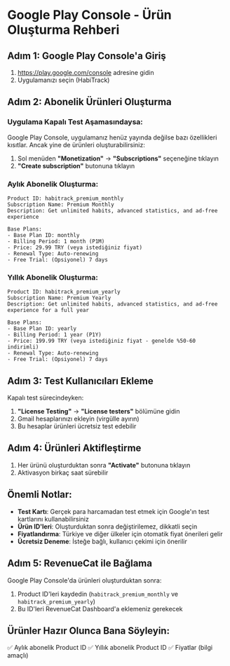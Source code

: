 # Google Play Console - Ürün Oluşturma Rehberi

## Adım 1: Google Play Console'a Giriş
1. https://play.google.com/console adresine gidin
2. Uygulamanızı seçin (HabiTrack)

## Adım 2: Abonelik Ürünleri Oluşturma

### Uygulama Kapalı Test Aşamasındaysa:
Google Play Console, uygulamanız henüz yayında değilse bazı özellikleri kısıtlar. Ancak yine de ürünleri oluşturabilirsiniz:

1. Sol menüden **"Monetization"** → **"Subscriptions"** seçeneğine tıklayın
2. **"Create subscription"** butonuna tıklayın

### Aylık Abonelik Oluşturma:
```
Product ID: habitrack_premium_monthly
Subscription Name: Premium Monthly
Description: Get unlimited habits, advanced statistics, and ad-free experience

Base Plans:
- Base Plan ID: monthly
- Billing Period: 1 month (P1M)
- Price: 29.99 TRY (veya istediğiniz fiyat)
- Renewal Type: Auto-renewing
- Free Trial: (Opsiyonel) 7 days
```

### Yıllık Abonelik Oluşturma:
```
Product ID: habitrack_premium_yearly
Subscription Name: Premium Yearly
Description: Get unlimited habits, advanced statistics, and ad-free experience for a full year

Base Plans:
- Base Plan ID: yearly
- Billing Period: 1 year (P1Y)
- Price: 199.99 TRY (veya istediğiniz fiyat - genelde %50-60 indirimli)
- Renewal Type: Auto-renewing
- Free Trial: (Opsiyonel) 7 days
```

## Adım 3: Test Kullanıcıları Ekleme

Kapalı test sürecindeyken:
1. **"License Testing"** → **"License testers"** bölümüne gidin
2. Gmail hesaplarınızı ekleyin (virgülle ayırın)
3. Bu hesaplar ürünleri ücretsiz test edebilir

## Adım 4: Ürünleri Aktifleştirme

1. Her ürünü oluşturduktan sonra **"Activate"** butonuna tıklayın
2. Aktivasyon birkaç saat sürebilir

## Önemli Notlar:

- **Test Kartı**: Gerçek para harcamadan test etmek için Google'ın test kartlarını kullanabilirsiniz
- **Ürün ID'leri**: Oluşturduktan sonra değiştirilemez, dikkatli seçin
- **Fiyatlandırma**: Türkiye ve diğer ülkeler için otomatik fiyat önerileri gelir
- **Ücretsiz Deneme**: İsteğe bağlı, kullanıcı çekimi için önerilir

## Adım 5: RevenueCat ile Bağlama

Google Play Console'da ürünleri oluşturduktan sonra:
1. Product ID'leri kaydedin (`habitrack_premium_monthly` ve `habitrack_premium_yearly`)
2. Bu ID'leri RevenueCat Dashboard'a eklemeniz gerekecek

## Ürünler Hazır Olunca Bana Söyleyin:
✅ Aylık abonelik Product ID
✅ Yıllık abonelik Product ID
✅ Fiyatlar (bilgi amaçlı)
